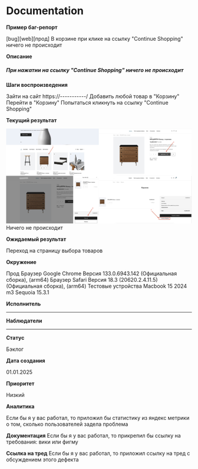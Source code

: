 # Documentation

**Пример баг-репорт**

[bug][web][прод] В корзине при клике на ссылку "Continue Shopping" ничего не происходит

**Описание**
##### При нажатии на ссылку "Continue Shopping" ничего не происходит

**Шаги воспроизведения**

Зайти на сайт   https://-----------/
Добавить любой товар в "Корзину"
Перейти в "Корзину"
Попытаться кликнуть на ссылку "Continue Shopping"

**Текущий результат**

![Header](https://github.com/psinyugin/Documentation/blob/main/assets/scrin.png)
Ничего не происходит

**Ожидаемый результат**

Переход на страницу выбора товаров

**Окружение**

Прод
Браузер Google Chrome Версия 133.0.6943.142 (Официальная сборка), (arm64)
Браузер Safari Версия 18.3 (20620.2.4.11.5) (Официальная сборка), (arm64)
Тестовые устройства
Macbook 15 2024 m3 Sequoia 15.3.1

**Исполнитель**

_______________

**Наблюдатели**

_______________

**Статус**

Бэклог

**Дата создания**

01.01.2025

**Приоритет**

Низкий

**Аналитика**

Если бы я у вас работал, то приложил бы статистику из яндекс метрики о том, сколько пользователей задела проблема

**Документация**
Если бы я у вас работал, то прикрепил бы ссылку на требования: вики или фигму

**Ссылка на тред**
Если бы я у вас работал, то приложил ссылку на тред с обсуждением этого дефекта
